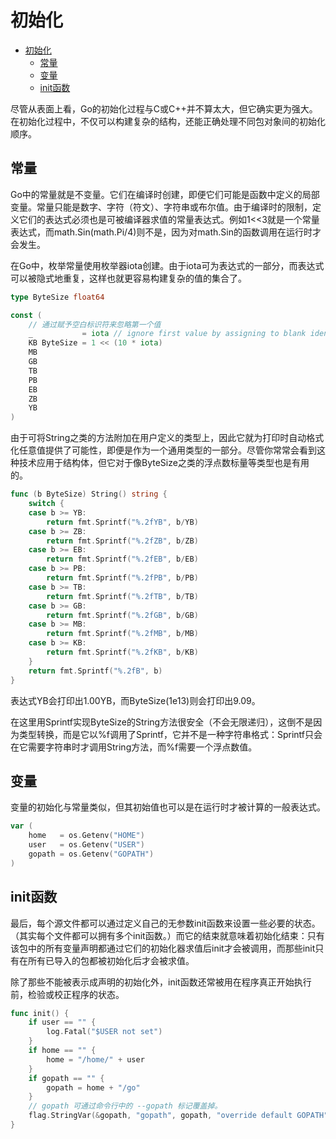 # 初始化

<!-- @import "[TOC]" {cmd="toc" depthFrom=1 depthTo=6 orderedList=false} -->

<!-- code_chunk_output -->

* [初始化](#初始化)
	* [常量](#常量)
	* [变量](#变量)
	* [init函数](#init函数)

<!-- /code_chunk_output -->

尽管从表面上看，Go的初始化过程与C或C++并不算太大，但它确实更为强大。 在初始化过程中，不仅可以构建复杂的结构，还能正确处理不同包对象间的初始化顺序。

## 常量

Go中的常量就是不变量。它们在编译时创建，即便它们可能是函数中定义的局部变量。常量只能是数字、字符（符文）、字符串或布尔值。由于编译时的限制，定义它们的表达式必须也是可被编译器求值的常量表达式。例如1<<3就是一个常量表达式，而math.Sin(math.Pi/4)则不是，因为对math.Sin的函数调用在运行时才会发生。

在Go中，枚举常量使用枚举器iota创建。由于iota可为表达式的一部分，而表达式可以被隐式地重复，这样也就更容易构建复杂的值的集合了。

```go
type ByteSize float64

const (
    // 通过赋予空白标识符来忽略第一个值
    _           = iota // ignore first value by assigning to blank identifier
    KB ByteSize = 1 << (10 * iota)
    MB
    GB
    TB
    PB
    EB
    ZB
    YB
)
```

由于可将String之类的方法附加在用户定义的类型上，因此它就为打印时自动格式化任意值提供了可能性，即便是作为一个通用类型的一部分。尽管你常常会看到这种技术应用于结构体，但它对于像ByteSize之类的浮点数标量等类型也是有用的。

```go
func (b ByteSize) String() string {
    switch {
    case b >= YB:
        return fmt.Sprintf("%.2fYB", b/YB)
    case b >= ZB:
        return fmt.Sprintf("%.2fZB", b/ZB)
    case b >= EB:
        return fmt.Sprintf("%.2fEB", b/EB)
    case b >= PB:
        return fmt.Sprintf("%.2fPB", b/PB)
    case b >= TB:
        return fmt.Sprintf("%.2fTB", b/TB)
    case b >= GB:
        return fmt.Sprintf("%.2fGB", b/GB)
    case b >= MB:
        return fmt.Sprintf("%.2fMB", b/MB)
    case b >= KB:
        return fmt.Sprintf("%.2fKB", b/KB)
    }
    return fmt.Sprintf("%.2fB", b)
}
```

表达式YB会打印出1.00YB，而ByteSize(1e13)则会打印出9.09。

在这里用Sprintf实现ByteSize的String方法很安全（不会无限递归），这倒不是因为类型转换，而是它以%f调用了Sprintf，它并不是一种字符串格式：Sprintf只会在它需要字符串时才调用String方法，而%f需要一个浮点数值。

## 变量

变量的初始化与常量类似，但其初始值也可以是在运行时才被计算的一般表达式。

```go
var (
	home   = os.Getenv("HOME")
	user   = os.Getenv("USER")
	gopath = os.Getenv("GOPATH")
)
```

## init函数

最后，每个源文件都可以通过定义自己的无参数init函数来设置一些必要的状态。（其实每个文件都可以拥有多个init函数。）而它的结束就意味着初始化结束：只有该包中的所有变量声明都通过它们的初始化器求值后init才会被调用，而那些init只有在所有已导入的包都被初始化后才会被求值。

除了那些不能被表示成声明的初始化外，init函数还常被用在程序真正开始执行前，检验或校正程序的状态。

```go
func init() {
	if user == "" {
		log.Fatal("$USER not set")
	}
	if home == "" {
		home = "/home/" + user
	}
	if gopath == "" {
		gopath = home + "/go"
	}
	// gopath 可通过命令行中的 --gopath 标记覆盖掉。
	flag.StringVar(&gopath, "gopath", gopath, "override default GOPATH")
}
```